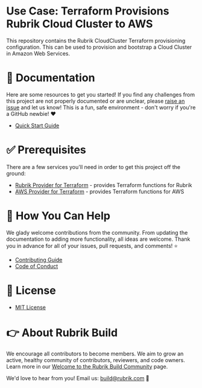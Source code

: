 # Use Case: Terraform Provisions Rubrik Cloud Cluster to AWS

This repository contains the Rubrik CloudCluster Terraform provisioning configuration. This can be used to provision and bootstrap a Cloud Cluster in Amazon Web Services.

# :blue_book: Documentation 

Here are some resources to get you started! If you find any challenges from this project are not properly documented or are unclear, please [raise an issue](https://github.com/rubrikinc/rubrik-cloudcluster-deploy-aws/issues/new/choose) and let us know! This is a fun, safe environment - don't worry if you're a GitHub newbie! :heart:

* [Quick Start Guide](https://github.com/rubrikinc/rubrik-cloudcluster-deploy-aws/blob/master/docs/quick-start.md)

# :white_check_mark: Prerequisites

There are a few services you'll need in order to get this project off the ground:

* [Rubrik Provider for Terraform](https://github.com/rubrikinc/rubrik-provider-for-terraform) - provides Terraform functions for Rubrik
* [AWS Provider for Terraform](https://github.com/terraform-providers/terraform-provider-aws) - provides Terraform functions for AWS

# :muscle: How You Can Help

We glady welcome contributions from the community. From updating the documentation to adding more functionality, all ideas are welcome. Thank you in advance for all of your issues, pull requests, and comments! :star:

* [Contributing Guide](CONTRIBUTING.md)
* [Code of Conduct](CODE_OF_CONDUCT.md)

# :pushpin: License

* [MIT License](LICENSE)

# :point_right: About Rubrik Build

We encourage all contributors to become members. We aim to grow an active, healthy community of contributors, reviewers, and code owners. Learn more in our [Welcome to the Rubrik Build Community](https://github.com/rubrikinc/welcome-to-rubrik-build) page.

We'd love to hear from you! Email us: build@rubrik.com :love_letter:
